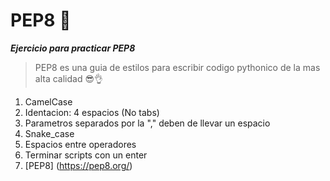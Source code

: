 # PEP8 🐖
***Ejercicio para practicar PEP8***

> PEP8 es una guia de estilos para escribir codigo pythonico de la mas alta calidad 😎👌

1. CamelCase
2. Identacion: 4 espacios (No tabs)
3. Parametros separados por la "," deben de llevar un espacio
4. Snake_case
5. Espacios entre operadores
6. Terminar scripts con un enter 
7. [PEP8] (https://pep8.org/)

